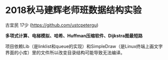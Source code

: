 # 2018秋马建辉老师班数据结构实验

古宜民 17少 (https://github.com/ustcpetergu)

**多项式计算、电梯模拟、哈希、Huffman压缩软件、Dijkstra图最短路**

项目依赖Lib（是linklist和queue的实现）和SimpleDraw（是Linux终端上画文字界面的小库）里的文件所以改变目录结构可能导致无法编译。
